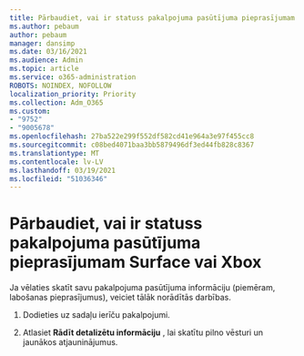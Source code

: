 ```yaml
---
title: Pārbaudiet, vai ir statuss pakalpojuma pasūtījuma pieprasījumam Surface vai Xbox
ms.author: pebaum
author: pebaum
manager: dansimp
ms.date: 03/16/2021
ms.audience: Admin
ms.topic: article
ms.service: o365-administration
ROBOTS: NOINDEX, NOFOLLOW
localization_priority: Priority
ms.collection: Adm_O365
ms.custom:
- "9752"
- "9005678"
ms.openlocfilehash: 27ba522e299f552df582cd41e964a3e97f455cc8
ms.sourcegitcommit: c08bed4071baa3bb5879496df3ed44fb828c8367
ms.translationtype: MT
ms.contentlocale: lv-LV
ms.lasthandoff: 03/19/2021
ms.locfileid: "51036346"
---
```

# <a name="check-the-status-of-a-service-order-request-for-surface-or-xbox"></a>Pārbaudiet, vai ir statuss pakalpojuma pasūtījuma pieprasījumam Surface vai Xbox

Ja vēlaties skatīt savu pakalpojuma pasūtījuma informāciju (piemēram, labošanas pieprasījumus), veiciet tālāk norādītās darbības.

1. Dodieties uz sadaļu ierīču pakalpojumi.

1. Atlasiet **Rādīt detalizētu informāciju** , lai skatītu pilno vēsturi un jaunākos atjauninājumus.

